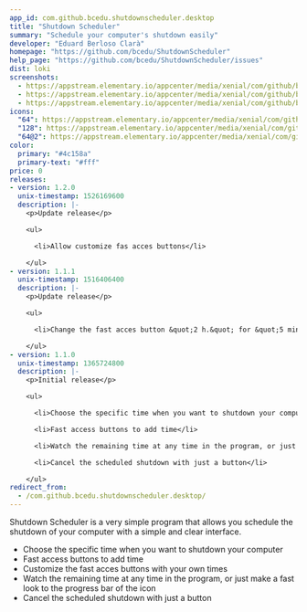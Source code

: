 ```yaml
---
app_id: com.github.bcedu.shutdownscheduler.desktop
title: "Shutdown Scheduler"
summary: "Schedule your computer's shutdown easily"
developer: "Eduard Berloso Clarà"
homepage: "https://github.com/bcedu/ShutdownScheduler"
help_page: "https://github.com/bcedu/ShutdownScheduler/issues"
dist: loki
screenshots:
  - https://appstream.elementary.io/appcenter/media/xenial/com/github/bcedu.shutdownscheduler.desktop/4C5C44C9008A139CDA9BB6A1B59434E2/screenshots/image-1_orig.png
  - https://appstream.elementary.io/appcenter/media/xenial/com/github/bcedu.shutdownscheduler.desktop/4C5C44C9008A139CDA9BB6A1B59434E2/screenshots/image-2_orig.png
  - https://appstream.elementary.io/appcenter/media/xenial/com/github/bcedu.shutdownscheduler.desktop/4C5C44C9008A139CDA9BB6A1B59434E2/screenshots/image-3_orig.png
icons:
  "64": https://appstream.elementary.io/appcenter/media/xenial/com/github/bcedu.shutdownscheduler.desktop/4C5C44C9008A139CDA9BB6A1B59434E2/icons/64x64/com.github.bcedu.shutdownscheduler_com.github.bcedu.shutdownscheduler.png
  "128": https://appstream.elementary.io/appcenter/media/xenial/com/github/bcedu.shutdownscheduler.desktop/4C5C44C9008A139CDA9BB6A1B59434E2/icons/128x128/com.github.bcedu.shutdownscheduler_com.github.bcedu.shutdownscheduler.png
  "64@2": https://appstream.elementary.io/appcenter/media/xenial/com/github/bcedu.shutdownscheduler.desktop/4C5C44C9008A139CDA9BB6A1B59434E2/icons/64x64@2/com.github.bcedu.shutdownscheduler_com.github.bcedu.shutdownscheduler.png
color:
  primary: "#4c158a"
  primary-text: "#fff"
price: 0
releases:
- version: 1.2.0
  unix-timestamp: 1526169600
  description: |-
    <p>Update release</p>

    <ul>

      <li>Allow customize fas acces buttons</li>

    </ul>
- version: 1.1.1
  unix-timestamp: 1516406400
  description: |-
    <p>Update release</p>

    <ul>

      <li>Change the fast acces button &quot;2 h.&quot; for &quot;5 min.&quot;</li>

    </ul>
- version: 1.1.0
  unix-timestamp: 1365724800
  description: |-
    <p>Initial release</p>

    <ul>

      <li>Choose the specific time when you want to shutdown your computer</li>

      <li>Fast access buttons to add time</li>

      <li>Watch the remaining time at any time in the program, or just make a fast look to the progress bar of the icon</li>

      <li>Cancel the scheduled shutdown with just a button</li>

    </ul>
redirect_from:
  - /com.github.bcedu.shutdownscheduler.desktop/
---
```


<p>Shutdown Scheduler is a very simple program that allows you schedule the shutdown of your computer with a simple and clear interface.</p>
<ul>
  <li>Choose the specific time when you want to shutdown your computer</li>
  <li>Fast access buttons to add time</li>
  <li>Customize the fast acces buttons with your own times</li>
  <li>Watch the remaining time at any time in the program, or just make a fast look to the progress bar of the icon</li>
  <li>Cancel the scheduled shutdown with just a button</li>
</ul>
